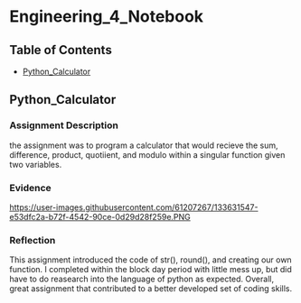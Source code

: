 # Engineering_4_Notebook

## Table of Contents
* [Python_Calculator](#Python_Calculator)

## Python_Calculator

### Assignment Description
the assignment was to program a calculator that would recieve the sum, difference, product, quotiient, and modulo within a singular function given two variables.

### Evidence 
https://user-images.githubusercontent.com/61207267/133631547-e53dfc2a-b72f-4542-90ce-0d29d28f259e.PNG

### Reflection
This assignment introduced the code of str(), round(), and creating our own function. I completed within the block day period with little mess up, but did have to do reasearch into the language of python as expected. Overall, great assignment that contributed to a better developed set of coding skills.
